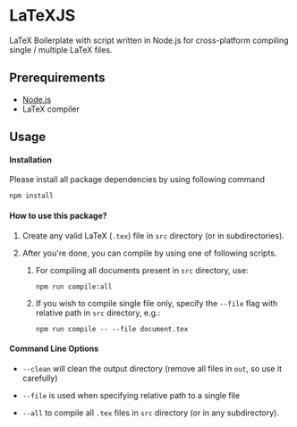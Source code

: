# LaTeXJS

LaTeX Boilerplate with script written in Node.js for cross-platform
compiling single / multiple LaTeX files.

## Prerequirements

- [Node.js](https://nodejs.org)
- LaTeX compiler 

## Usage

#### Installation

Please install all package dependencies by using following command

```shell script
npm install
```

#### How to use this package?

1. Create any valid LaTeX (`.tex`) file in `src` directory (or in subdirectories).
1. After you're done, you can compile by using one of following scripts.

    1. For compiling all documents present in `src` directory, use:

        ```shell script
        npm run compile:all
        ```

    1. If you wish to compile single file only, specify the `--file` flag
       with relative path in `src` directory, e.g.:

        ```shell script
        npm run compile -- --file document.tex
        ```

#### Command Line Options

-   `--clean`
    will clean the output directory (remove all files in `out`, so use it carefully)

-   `--file`
    is used when specifying relative path to a single file
-   `--all`
    to compile all `.tex` files in `src` directory (or in any subdirectory).

